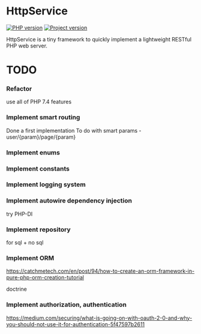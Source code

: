# HttpService

[![PHP version](https://img.shields.io/badge/PHP-7.4-787CB5.svg?style=flat&logo=PHP)](https://docs.npmjs.com)
[![Project version](https://img.shields.io/badge/Version-1.0.1-informational.svg?style=flat)]()

HttpService is a tiny framework to quickly implement a lightweight RESTful PHP web server.

# TODO

### Refactor
use all of PHP 7.4 features


### Implement smart routing
Done a first implementation
To do with smart params - user/{param}/page/{param}

### Implement enums

### Implement constants

### Implement logging system

### Implement autowire dependency injection

try PHP-DI


### Implement repository

for sql + no sql


### Implement ORM

https://catchmetech.com/en/post/94/how-to-create-an-orm-framework-in-pure-php-orm-creation-tutorial

doctrine


### Implement authorization, authentication

https://medium.com/securing/what-is-going-on-with-oauth-2-0-and-why-you-should-not-use-it-for-authentication-5f47597b2611
